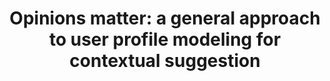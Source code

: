 ---
title: "Opinions matter: a general approach to user profile modeling for contextual suggestion"
collection: publications
paperurl: 'http://peilin-yang.github.io/files/pub/irj_15.pdf'
pubtag: 'cs'
citation: '<strong>Peilin Yang</strong> Hongning Wang, Hui Fang, and Dend Cai. <strong><i>Opinions matter: a general approach to user profile modeling for contextual suggestion</i></strong>. Inf. Retr. 18, 6 (December 2015), 586-610.'
bibtex: '<pre>@article{Yang:2015:OMG:2852080.2852088,<br>
 author = {Yang, Peilin and Wang, Hongning and Fang, Hui and Cai, Deng},<br>
 title = {Opinions Matter: A General Approach to User Profile Modeling for Contextual Suggestion},<br>
 journal = {Inf. Retr.}, <br>
 issue_date = {December  2015},<br>
 volume = {18},<br>
 number = {6},<br>
 month = dec,<br>
 year = {2015},<br>
 issn = {1386-4564},<br>
 pages = {586--610},<br>
 numpages = {25},<br>
 url = {http://dx.doi.org/10.1007/s10791-015-9278-7},<br>
 doi = {10.1007/s10791-015-9278-7},<br>
 acmid = {2852088},<br>
 publisher = {Kluwer Academic Publishers},<br>
 address = {Hingham, MA, USA},<br>
 keywords = {Contextual suggestions, Opinions, Recommendation, User modeling},<br>
} <br>
</pre>'
---